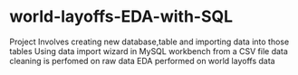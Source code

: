 # world-layoffs-EDA-with-SQL
Project Involves creating new database,table and importing data into those tables  Using data import wizard in MySQL workbench from a CSV file data cleaning is perfomed on raw data  EDA performed on world layoffs data
